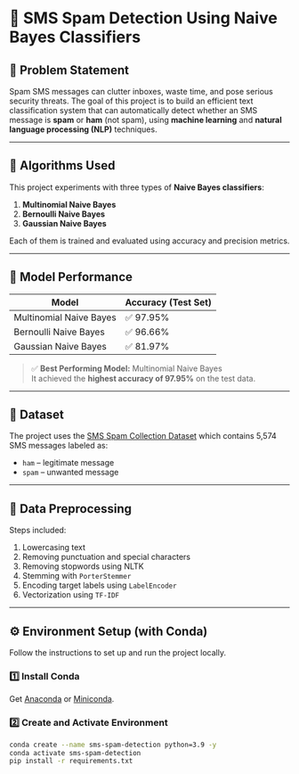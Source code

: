 # 📩 SMS Spam Detection Using Naive Bayes Classifiers

## 📌 Problem Statement

Spam SMS messages can clutter inboxes, waste time, and pose serious security threats. The goal of this project is to build an efficient text classification system that can automatically detect whether an SMS message is **spam** or **ham** (not spam), using **machine learning** and **natural language processing (NLP)** techniques.

---

## 🧠 Algorithms Used

This project experiments with three types of **Naive Bayes classifiers**:

1. **Multinomial Naive Bayes**  
2. **Bernoulli Naive Bayes**  
3. **Gaussian Naive Bayes**

Each of them is trained and evaluated using accuracy and precision metrics.

---

## 🎯 Model Performance

| Model                    | Accuracy (Test Set) |
|-------------------------|---------------------|
| Multinomial Naive Bayes | ✅ 97.95%            |
| Bernoulli Naive Bayes   | ✅ 96.66%            |
| Gaussian Naive Bayes    | ✅ 81.97%            |

> ✅ **Best Performing Model:** Multinomial Naive Bayes  
> It achieved the **highest accuracy of 97.95%** on the test data.

---

## 📂 Dataset

The project uses the [SMS Spam Collection Dataset](https://archive.ics.uci.edu/ml/datasets/SMS+Spam+Collection) which contains 5,574 SMS messages labeled as:
- `ham` – legitimate message
- `spam` – unwanted message

---

## 🧼 Data Preprocessing

Steps included:

1. Lowercasing text
2. Removing punctuation and special characters
3. Removing stopwords using NLTK
4. Stemming with `PorterStemmer`
5. Encoding target labels using `LabelEncoder`
6. Vectorization using `TF-IDF`

---

## ⚙️ Environment Setup (with Conda)

Follow the instructions to set up and run the project locally.

### 1️⃣ Install Conda
Get [Anaconda](https://www.anaconda.com/products/distribution) or [Miniconda](https://docs.conda.io/en/latest/miniconda.html).

### 2️⃣ Create and Activate Environment

```bash
conda create --name sms-spam-detection python=3.9 -y
conda activate sms-spam-detection
pip install -r requirements.txt